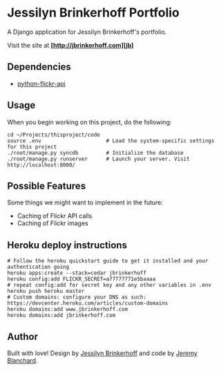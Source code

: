 # Jessilyn Brinkerhoff Portfolio

A Django application for Jessilyn Brinkerhoff's portfolio.

Visit the site at **[http://jbrinkerhoff.com][jb]**

## Dependencies

  * [python-flickr-api](http://code.google.com/p/python-flickr-api/)

## Usage
When you begin working on this project, do the following:

    cd ~/Projects/thisproject/code
    source .env                     # Load the system-specific settings for this project
    ./root/manage.py syncdb         # Initialize the database
    ./root/manage.py runserver      # Launch your server. Visit http://localhost:8000/


## Possible Features
Some things we might want to implement in the future:

  * Caching of Flickr API calls
  * Caching of Flickr images

## Heroku deploy instructions

    # Follow the heroku quickstart guide to get it installed and your authentication going
    heroku apps:create --stack=cedar jbrinkerhoff
    heroku config:add FLICKR_SECRET=a77777771e5baaaa
    # repeat config:add for secret key and any other variables in .env
    heroku push heroku master
    # Custom domains: configure your DNS as such: https://devcenter.heroku.com/articles/custom-domains
    heroku domains:add www.jbrinkerhoff.com
    heroku domains:add jbrinkerhoff.com



## Author
Built with love! Design by [Jessilyn Brinkerhoff][jb] and code by [Jeremy Blanchard](http://blanchardjeremy.com).


[jb]: http://jbrinkerhoff.com